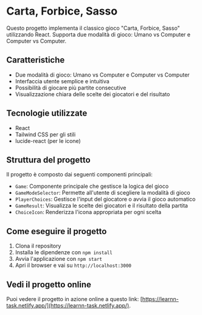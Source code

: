 # Carta, Forbice, Sasso

Questo progetto implementa il classico gioco "Carta, Forbice, Sasso" utilizzando React. Supporta due modalità di gioco: Umano vs Computer e Computer vs Computer.

## Caratteristiche

- Due modalità di gioco: Umano vs Computer e Computer vs Computer
- Interfaccia utente semplice e intuitiva
- Possibilità di giocare più partite consecutive
- Visualizzazione chiara delle scelte dei giocatori e del risultato

## Tecnologie utilizzate

- React
- Tailwind CSS per gli stili
- lucide-react (per le icone)

## Struttura del progetto

Il progetto è composto dai seguenti componenti principali:

- `Game`: Componente principale che gestisce la logica del gioco
- `GameModeSelector`: Permette all'utente di scegliere la modalità di gioco
- `PlayerChoices`: Gestisce l'input del giocatore o avvia il gioco automatico
- `GameResult`: Visualizza le scelte dei giocatori e il risultato della partita
- `ChoiceIcon`: Renderizza l'icona appropriata per ogni scelta

## Come eseguire il progetto

1. Clona il repository
2. Installa le dipendenze con `npm install`
3. Avvia l'applicazione con `npm start`
4. Apri il browser e vai su `http://localhost:3000`

## Vedi il progetto online

Puoi vedere il progetto in azione online a questo link: [https://learnn-task.netlify.app/](https://learnn-task.netlify.app/).

